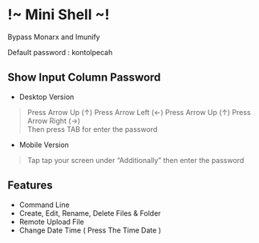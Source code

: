 <h1 class="code-line" data-line-start=0 data-line-end=1 ><a id="_Mini_Shell__0"></a>!~ Mini Shell ~!</h1>
<p class="has-line-data" data-line-start="1" data-line-end="3">Bypass Monarx and Imunify</p>
<p class="has-line-data" data-line-start="1" data-line-end="3">Default password : kontolpecah</p>
<h2 class="code-line" data-line-start=4 data-line-end=5 ><a id="Show_Input_Column_Password_4"></a>Show Input Column Password</h2>
<ul>
<li class="has-line-data" data-line-start="5" data-line-end="6">Desktop Version</li>
</ul>
<blockquote>
<p class="has-line-data" data-line-start="6" data-line-end="8">Press Arrow Up (↑) Press Arrow Left (←) Press Arrow Up (↑) Press Arrow Right (→)<br>
Then press TAB for enter the password</p>
</blockquote>
<ul>
<li class="has-line-data" data-line-start="8" data-line-end="9">Mobile Version</li>
</ul>
<blockquote>
<p class="has-line-data" data-line-start="9" data-line-end="10">Tap tap your screen under “Additionally” then enter the password</p>
</blockquote>
<h2 class="code-line" data-line-start=11 data-line-end=12 ><a id="Features_11"></a>Features</h2>
<ul>
<li class="has-line-data" data-line-start="12" data-line-end="13">Command Line</li>
<li class="has-line-data" data-line-start="13" data-line-end="14">Create, Edit, Rename, Delete Files &amp; Folder</li>
<li class="has-line-data" data-line-start="14" data-line-end="15">Remote Upload File</li>
<li class="has-line-data" data-line-start="15" data-line-end="16">Change Date Time ( Press The Time Date )</li>
</ul>
